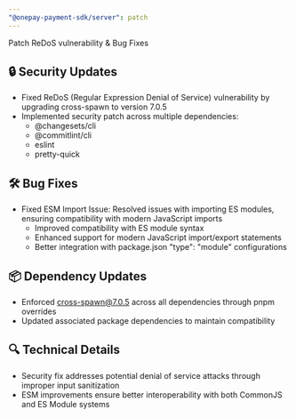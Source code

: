 ```yaml
---
"@onepay-payment-sdk/server": patch
---
```


Patch ReDoS vulnerability & Bug Fixes

## 🔒 Security Updates
- Fixed ReDoS (Regular Expression Denial of Service) vulnerability by upgrading cross-spawn to version 7.0.5
- Implemented security patch across multiple dependencies:
  - @changesets/cli
  - @commitlint/cli
  - eslint
  - pretty-quick

## 🛠️ Bug Fixes
- Fixed ESM Import Issue: Resolved issues with importing ES modules, ensuring compatibility with modern JavaScript imports
  - Improved compatibility with ES module syntax
  - Enhanced support for modern JavaScript import/export statements
  - Better integration with package.json "type": "module" configurations

## 📦 Dependency Updates
- Enforced cross-spawn@7.0.5 across all dependencies through pnpm overrides
- Updated associated package dependencies to maintain compatibility

## 🔍 Technical Details
- Security fix addresses potential denial of service attacks through improper input sanitization
- ESM improvements ensure better interoperability with both CommonJS and ES Module systems
